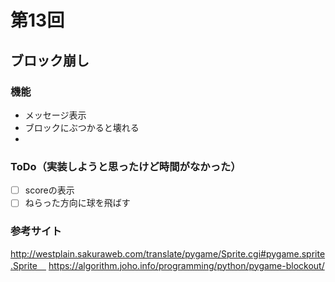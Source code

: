 # 第13回
## ブロック崩し
### 機能
- メッセージ表示
- ブロックにぶつかると壊れる
- 
### ToDo（実装しようと思ったけど時間がなかった）
- [ ] scoreの表示
- [ ] ねらった方向に球を飛ばす

### 参考サイト
http://westplain.sakuraweb.com/translate/pygame/Sprite.cgi#pygame.sprite.Sprite　
https://algorithm.joho.info/programming/python/pygame-blockout/
